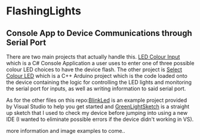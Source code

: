 # FlashingLights

<h2>Console App to Device Communications through Serial Port</h2>

<p>There are two main projects that actually handle this. <a href="https://github.com/SandraMuller/FlashingLights/tree/master/App/LedColourInput">LED Colour Input</a> which is a C# Console Application a user uses to enter one of three possible colour LED choices to have the device flash. The other project is <a href="https://github.com/SandraMuller/FlashingLights/tree/master/App/SelectColourLed">Select Colour LED</a> which is a C++ Arduino project which is the code loaded onto the device containing the logic for controlling the LED lights and monitoring the serial port for inputs, as well as writing information to said serial port.</p>

<p>As for the other files on this repo:<a href="https://github.com/SandraMuller/FlashingLights/tree/master/BlinkLed">BlinkLed</a> is an example project provided by Visual Studio to help you get started and <a href="https://github.com/SandraMuller/FlashingLights/tree/master/GreenLightSketch">GreenLightSketch</a> is a straight up sketch that I used to check my device before jumping into using a new IDE (I wanted to eliminate possible errors if the device didn't working in VS).</p>

<p>more information and image examples to come..</p>
